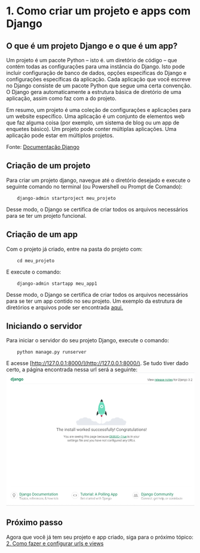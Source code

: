 # 1. Como criar um projeto e apps com Django

## O que é um projeto Django e o que é um app?

Um projeto é um pacote Python – isto é. um diretório de código – que contém todas as configurações para uma instância do Django. Isto pode incluir configuração de banco de dados, opções específicas do Django e configurações específicas da aplicação. Cada aplicação que você escreve no Django consiste de um pacote Python que segue uma certa convenção. O Django gera automaticamente a estrutura básica de diretório de uma aplicação, assim como faz com a do projeto.

Em resumo, um projeto é uma coleção de configurações e aplicações para um website específico. Uma aplicação é um conjunto de elementos web que faz alguma coisa (por exemplo, um sistema de blog ou um app de enquetes básico). Um projeto pode conter múltiplas aplicações. Uma aplicação pode estar em múltiplos projetos.

Fonte: [Documentação Django](https://docs.djangoproject.com/pt-br/3.2/intro/tutorial01/#creating-the-polls-app)

## Criação de um projeto

Para criar um projeto django, navegue até o diretório desejado e execute o seguinte comando no terminal (ou Powershell ou Prompt de Comando):

        django-admin startproject meu_projeto

Desse modo, o Django se certifica de criar todos os arquivos necessários para se ter um projeto funcional.

## Criação de um app

Com o projeto já criado, entre na pasta do projeto com:

        cd meu_projeto

E execute o comando:

        django-admin startapp meu_app1

Desse modo, o Django se certifica de criar todos os arquivos necessários para se ter um app contido no seu projeto. Um exemplo da estrutura de diretórios e arquivos pode ser encontrada [aqui.](./meu_projeto)

## Iniciando o servidor

Para iniciar o servidor do seu projeto Django, execute o comando:

        python manage.py runserver

E acesse [http://127.0.0.1:8000/](http://127.0.0.1:8000/). Se tudo tiver dado certo, a página encontrada nessa url será a seguinte: 
![Django Success](https://github.com/nunescarol/es3/blob/main/imagens/django-success.png?raw=true)

## Próximo passo

Agora que você já tem seu projeto e app criado, siga para o próximo tópico: [2. Como fazer e configurar urls e views](https://github.com/nunescarol/es3/tree/main/2.%20django/2.%20Como%20fazer%20e%20configurar%20urls%20e%20views)